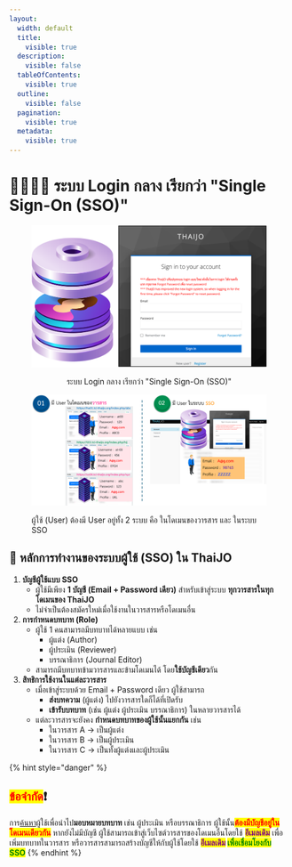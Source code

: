 ```yaml
---
layout:
  width: default
  title:
    visible: true
  description:
    visible: false
  tableOfContents:
    visible: true
  outline:
    visible: false
  pagination:
    visible: true
  metadata:
    visible: true
---
```


# 👨‍👩‍👧‍👧 ระบบ Login กลาง เรียกว่า "Single Sign-On (SSO)"

<div data-full-width="false"><figure><img src="../.gitbook/assets/Pic-SSO.png" alt="ระบบ Login กลาง เรียกว่า &#x22;Single Sign-On (SSO)&#x22;"><figcaption><p align="center">ระบบ Login กลาง เรียกว่า "Single Sign-On (SSO)"</p></figcaption></figure> <figure><img src="../.gitbook/assets/Pic-SSOuser.png" alt="ผู้ใช้ (User) ต้องมี User อยู่ทั้ง 2 ระบบ คือ ในโดเมนของวารสาร และ ในระบบ SSO "><figcaption><p>ผู้ใช้ (User) ต้องมี User อยู่ทั้ง 2 ระบบ คือ ในโดเมนของวารสาร และ ในระบบ SSO</p></figcaption></figure></div>

## 📌 หลักการทำงานของระบบผู้ใช้ (SSO) ใน ThaiJO

1. **บัญชีผู้ใช้แบบ SSO**
   * ผู้ใช้มีเพียง **1 บัญชี (Email + Password เดียว)** สำหรับเข้าสู่ระบบ **ทุกวารสารในทุกโดเมนของ ThaiJO**
   * ไม่จำเป็นต้องสมัครใหม่เมื่อใช้งานในวารสารหรือโดเมนอื่น
2. **การกำหนดบทบาท (Role)**
   * ผู้ใช้ 1 คนสามารถมีบทบาทได้หลายแบบ เช่น
     * ผู้แต่ง (Author)
     * ผู้ประเมิน (Reviewer)
     * บรรณาธิการ (Journal Editor)
   * สามารถมีบทบาทข้ามวารสารและข้ามโดเมนได้ โดย**ใช้บัญชีเดียว**กัน
3. **สิทธิการใช้งานในแต่ละวารสาร**
   * เมื่อเข้าสู่ระบบด้วย Email + Password เดียว ผู้ใช้สามารถ
     * **ส่งบทความ**  (ผู้แต่ง) ไปยังวารสารใดก็ได้ที่เปิดรับ
     * **เข้ารับบทบาท** (เช่น ผู้แต่ง ผู้ประเมิน บรรณาธิการ) ในหลายวารสารได้
   * แต่ละวารสารจะยังคง **กำหนดบทบาทของผู้ใช้นั้นแยกกัน** เช่น
     * ในวารสาร A → เป็นผู้แต่ง
     * ในวารสาร B → เป็นผู้ประเมิน
     * ในวารสาร C → เป็นทั้งผู้แต่งและผู้ประเมิน

{% hint style="danger" %}
## <mark style="color:red;">ข้อจำกัด</mark>❗️ 
การ<ins>ค้นหา</ins>ผู้ใช้เพื่อนำไป**มอบหมายบทบาท** เช่น ผู้ประเมิน หรือบรรณาธิการ ผู้ใช้นั้น<mark style="color:red;">**ต้องมีบัญชีอยู่ในโดเมนเดียวกัน**</mark> หากยังไม่มีบัญชี ผู้ใช้สามารถเข้าสู่เว็บไซต์วารสารของโดเมนอื่นโดยใช้ <mark style="color:purple;">**อีเมลเดิม**</mark> เพื่อเพิ่มบทบาทในวารสาร หรือวารสารสามารถสร้างบัญชีให้กับผู้ใช้โดยใช้ <mark style="color:purple;">**อีเมลเดิม**</mark>**&#x20;**<mark style="color:green;">**เพื่อเชื่อมโยงกับ SSO**</mark>
{% endhint %}

